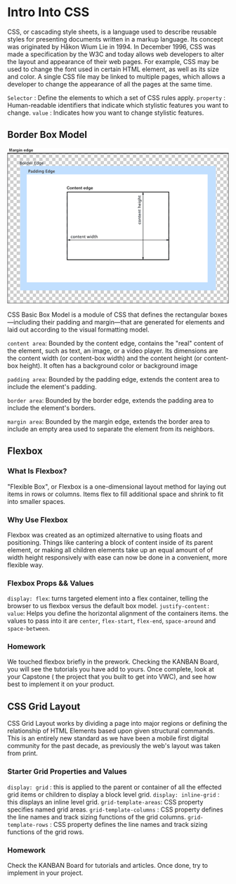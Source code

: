 # Intro Into CSS

CSS, or cascading style sheets, is a language used to describe reusable styles for presenting documents written in a markup language.
 Its concept was originated by Håkon Wium Lie in 1994.
  In December 1996, CSS was made a specification by the W3C and today allows web developers to alter the layout and appearance of their web pages.
   For example, CSS may be used to change the font used in certain HTML element, as well as its size and color.
    A single CSS file may be linked to multiple pages, which allows a developer to change the appearance of all the pages at the same time.


`Selector` : Define the elements to which a set of CSS rules apply.
`property` : Human-readable identifiers that indicate which stylistic features you want to change.
`value` : Indicates how you want to change stylistic features.

## Border Box Model

![Box Model](../images/boxmodel.png)


CSS Basic Box Model is a module of CSS that defines the rectangular boxes—including their padding and margin—that are generated for elements and laid out according to the visual formatting model.


`content area`: Bounded by the content edge, contains the "real" content of the element, such as text, an image, or a video player. Its dimensions are the content width (or content-box width) and the content height (or content-box height). It often has a background color or background image

`padding area`: Bounded by the padding edge, extends the content area to include the element's padding.

`border area`: Bounded by the border edge, extends the padding area to include the element's borders.

`margin area`: Bounded by the margin edge, extends the border area to include an empty area used to separate the element from its neighbors.

## Flexbox

### What Is Flexbox?

"Flexible Box", or Flexbox is a one-dimensional layout method for laying out items in rows or columns. Items flex to fill additional space and shrink to fit into smaller spaces.

### Why Use Flexbox
Flexbox was created as an optimized alternative to using floats and positioning. Things like cantering a block of content inside of its parent element, or making all children elements take up an equal amount of of width height responsively with ease can now be done in a convenient, more flexible way.


### Flexbox Props && Values

`display: flex`: turns targeted element into a flex container, telling the browser to us flexbox versus the default box model.
`justify-content: value`: Helps you define the horizontal alignment of the containers items. the values to pass into  it are `center`, `flex-start`, `flex-end`, `space-around` and `space-between`.



### Homework
We touched flexbox briefly in the prework. Checking the KANBAN Board, you will see the tutorials you have add to yours. Once complete, look at your Capstone ( the project that you built to get into VWC), and see how best to implement it on your product.

## CSS Grid Layout
CSS Grid Layout works by dividing a page into major regions or defining the relationship of HTML Elements based upon given structural commands. This is an entirely new standard as we have been a mobile first digital community for the past decade, as previously the web's layout was taken from print.

### Starter Grid Properties and Values
`display: grid` :  this is applied to the parent or container of all the effected grid items or children to display a block level grid.
`display: inline-grid` : this displays an inline level grid.
`grid-template-areas`: CSS property specifies named grid areas.
`grid-template-columns` : CSS property defines the line names and track sizing functions of the grid columns.
`grid-template-rows` : CSS property defines the line names and track sizing functions of the grid rows.


### Homework

Check the KANBAN Board for tutorials and articles. Once done, try to  implement in your project.
